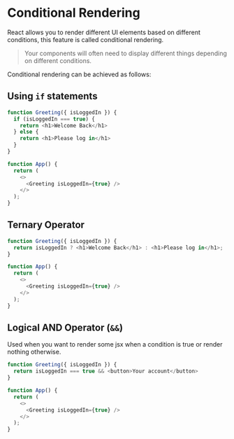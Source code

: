 # Conditional Rendering

React allows you to render different UI elements based on different conditions, this feature is called
conditional rendering.

> Your components will often need to display different things depending on different conditions.

Conditional rendering can be achieved as follows:

## Using `if` statements
```JavaScript
function Greeting({ isLoggedIn }) {
  if (isLoggedIn === true) {
    return <h1>Welcome Back</h1>
  } else {
    return <h1>Please log in</h1>
  }
}

function App() {
  return (
    <>
      <Greeting isLoggedIn={true} />
    </>
  );
}
```

## Ternary Operator

```JavaScript
function Greeting({ isLoggedIn }) {
  return isLoggedIn ? <h1>Welcome Back</h1> : <h1>Please log in</h1>;
}

function App() {
  return (
    <>
      <Greeting isLoggedIn={true} />
    </>
  );
}
```

## Logical AND Operator (`&&`)
Used when you want to render some jsx when a condition is true or render nothing otherwise.

```JavaScript
function Greeting({ isLoggedIn }) {
  return isLoggedIn === true && <button>Your account</button>
}

function App() {
  return (
    <>
      <Greeting isLoggedIn={true} />
    </>
  );
}
```